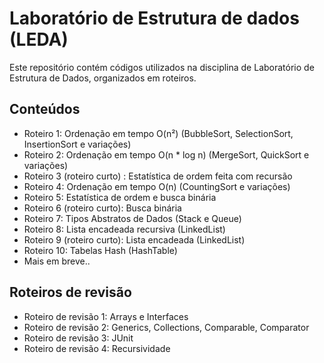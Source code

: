 # Laboratório de Estrutura de dados (LEDA)
Este repositório contém códigos utilizados na disciplina de Laboratório de Estrutura de Dados, organizados em roteiros.

## Conteúdos
- Roteiro 1: Ordenação em tempo O(n²) (BubbleSort, SelectionSort, InsertionSort e variações)
- Roteiro 2: Ordenação em tempo O(n * log n) (MergeSort, QuickSort e variações)
- Roteiro 3 (roteiro curto) : Estatística de ordem feita com recursão
- Roteiro 4: Ordenação em tempo O(n) (CountingSort e variações)
- Roteiro 5: Estatística de ordem e busca binária
- Roteiro 6 (roteiro curto): Busca binária
- Roteiro 7: Tipos Abstratos de Dados (Stack e Queue)
- Roteiro 8: Lista encadeada recursiva (LinkedList)
- Roteiro 9 (roteiro curto): Lista encadeada (LinkedList)
- Roteiro 10: Tabelas Hash (HashTable)
- Mais em breve..

## Roteiros de revisão
- Roteiro de revisão 1: Arrays e Interfaces
- Roteiro de revisão 2: Generics, Collections, Comparable, Comparator
- Roteiro de revisão 3: JUnit
- Roteiro de revisão 4: Recursividade